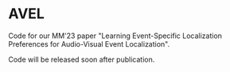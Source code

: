 # AVEL
Code for our MM'23 paper "Learning Event-Specific Localization Preferences for Audio-Visual Event Localization".

Code will be released soon after publication.

